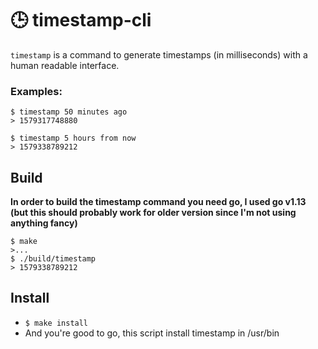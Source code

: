 # 🕒 timestamp-cli

`timestamp` is a command to generate timestamps (in milliseconds) with a human readable interface.

### Examples:
```
$ timestamp 50 minutes ago
> 1579317748880
```
```
$ timestamp 5 hours from now
> 1579338789212
```

## Build
**In order to build the timestamp command you need go, I used go v1.13 (but this should probably work for older version since I'm not using anything fancy)**

```
$ make
>...
$ ./build/timestamp
> 1579338789212
```

## Install

* `$ make install`
* And you're good to go, this script install timestamp in /usr/bin